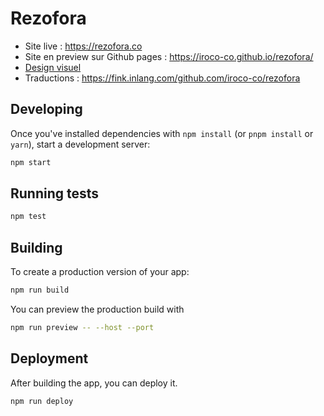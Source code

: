 # Rezofora

- Site live : https://rezofora.co
- Site en preview sur Github pages : https://iroco-co.github.io/rezofora/
- [Design visuel](design-visuel)
- Traductions : https://fink.inlang.com/github.com/iroco-co/rezofora

## Developing

Once you've installed dependencies with `npm install` (or `pnpm install` or `yarn`), start a development server:

```sh
npm start
```

## Running tests

```sh
npm test
```

## Building

To create a production version of your app:

```sh
npm run build
```

You can preview the production build with

```sh
npm run preview -- --host --port
```

## Deployment

After building the app, you can deploy it.

```sh
npm run deploy
```
